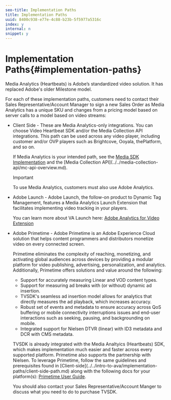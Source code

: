 ```yaml
---
seo-title: Implementation Paths
title: Implementation Paths
uuid: 8400c938-e77e-4c88-b23b-5f5977a5316c
index: y
internal: n
snippet: y
---
```


# Implementation Paths{#implementation-paths}

Media Analytics (Heartbeats) is Adobe’s standardized video solution. It has replaced Adobe's older Milestone model.

For each of these implementation paths, customers need to contact their Sales Representative/Account Manager to sign a new Sales Order as Media Analytics has a unique SKU and changes from a pricing model based on server calls to a model based on video streams:

* Client Side - These are Media Analytics-only integrations. You can choose Video Heartbeat SDK and/or the Media Collection API integrations. This path can be used across any video player, including customer and/or OVP players such as Brightcove, Ooyala, thePlatform, and so on.

  If Media Analytics is your intended path, see the [Media SDK Implementation](https://marketing.adobe.com/resources/help/en_US/sc/appmeasurement/hbvideo/c_vhl_stand-implement.html) and the \[Media Collection API\]\(../../media-collection-api/mc-api-overview.md\).

  >[!IMPORTANT]
  >
  >To use Media Analytics, customers must also use Adobe Analytics.

* Adobe Launch - Adobe Launch, the follow-on product to Dynamic Tag Management, features a Media Analytics Launch Extension that facilitates implementing video tracking in your players.

  You can learn more about VA Launch here: [Adobe Analytics for Video Extension](https://docs.adobelaunch.com/extension-reference/web/adobe-analytics-for-video-extension)
* Adobe Primetime - Adobe Primetime is an Adobe Experience Cloud solution that helps content programmers and distributors monetize video on every connected screen.

  Primetime eliminates the complexity of reaching, monetizing, and activating global audiences across devices by providing a modular platform for video publishing, advertising, personalization, and analytics. Additionally, Primetime offers solutions and value around the following:

    * Support for accurately measuring Linear and VOD content types. 
    * Support for measuring ad breaks with (or without) dynamic ad insertion. 
    * TVSDK's seamless ad insertion model allows for analytics that directly measures the ad playback, which increases accuracy. 
    * Robust set of events and metadata to ensure accuracy across QoS buffering or mobile connectivity interruptions issues and end-user interactions such as seeking, pausing, and backgrounding on mobile. 
    * Integrated support for Nielsen DTVR (linear) with ID3 metadata and DCR with CMS metadata.

  TVSDK is already integrated with the Media Analtyics (Heartbeats) SDK, which makes implementation much easier and faster across every supported platform. Primetime also supports the partnership with Nielsen. To leverage Primetime, follow the same guidelines and prerequisites found in \[Client-side\]\(../../intro-to-ava/implementation-paths/client-side-path.md\) along with the following docs for your platform(s): [Primetime User Guide](https://helpx.adobe.com/primetime/user-guide.html).

  You should also contact your Sales Representative/Account Manger to discuss what you need to do to purchase TVSDK.
